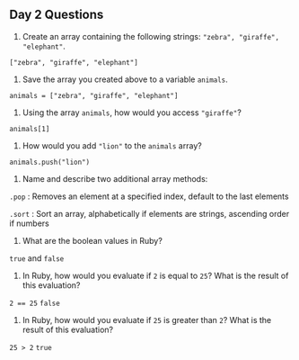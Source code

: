 ## Day 2 Questions

1. Create an array containing the following strings: `"zebra", "giraffe", "elephant"`.

`["zebra", "giraffe", "elephant"]`

1. Save the array you created above to a variable `animals`.

`animals = ["zebra", "giraffe", "elephant"]`

1. Using the array `animals`, how would you access `"giraffe"`?

`animals[1]`

1. How would you add `"lion"` to the `animals` array?

`animals.push("lion")`

1. Name and describe two additional array methods:

`.pop` : Removes an element at a specified index, default to the last elements

`.sort` : Sort an array, alphabetically if elements are strings, ascending order if numbers

1. What are the boolean values in Ruby?

`true` and `false`

1. In Ruby, how would you evaluate if `2` is equal to `25`? What is the result of this evaluation?

`2 == 25`
`false`

1. In Ruby, how would you evaluate if `25` is greater than `2`? What is the result of this evaluation?

`25 > 2`
`true`
